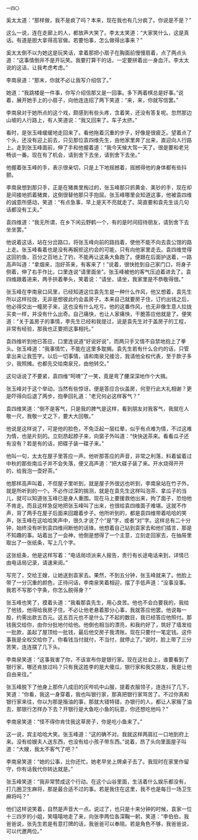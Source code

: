    一四〇 

   奚太太道：“那样做，我不是疯了吗？本来，现在我也有几分疯了。你说是不是？”

   这么一说，连在走廊上的人，都放声大笑了。李太太笑道：“大家笑什么，这是真话。有道是胆大拿得高官做。若要怕事，怎么做得出事来？”

   奚太太倒不以为她这是玩笑话，拿着那把小扇子在胸面前慢慢扇着，点了两点头道：“这事情倒并不是开玩笑。我要打算干的话，一定要拼着出一身血汗。李太太说的这话，让我考虑考虑。”

   李南泉道：“那末，你就不必让我写介绍信了。”

   她道：“我跳楼是一件事，你写介绍信那又是一回事。多下两着棋总是好事。”说着，展开她手上的小扇子，向他连连招了两下笑道：“来，来，你就写信罢。”

   李南泉对于她所点的这个戏，颇感到有些头疼，含着笑，还没有答复呢。忽然那边山坡的人行路上，有人笑道说：“我又回来了。车子太挤。”

   看时，是张玉峰缓缓地走回来了。看他拖着沉重的步子，好像是很疲乏。望着点了个头，还没有迎上前去，只见那位袁四维先生，由他家里奔了出来，直迎向人行路上。走到张玉峰面前，伸了手和他握着道：“我今天候大驾一天了。很是要和老兄畅谈一番。现在有了机会，请到舍下去坐，请到舍下去坐。”

   他握着张玉峰的手，表示很亲切，只是上下地摇撼着，摇撼得他的身体都有些抖颤。

   李南泉想到那只手，正是在猪粪里掏过的，张玉峰那只抓黄金、美钞的手，现在却是间接地抓着猪粪，这倒很替他那只手抱屈。张玉峰哪里会知道这事，他被袁四维的诚意所感动，笑道：“有点急事，早上是天不亮就走了。简直要和袁先生谈几句话都没有工夫。”

   袁四维道：“我无所谓，在乡下闲云野鹤一个，有的是时间招待朋友，请到舍下去坐坐罢。”

   他说着这话，站在分岔路口，将张玉峰向前的路挡着，使他不能不向去袁公馆的路上走。张玉峰看着也是没有再婉拒这约会的可能，只有向他家里走去。袁四维觉得这回钓鱼，百分之百地上了钓，不能再让这条大鱼跑了。便跟在后面护送着，一路高声叫道：“拿烟来，泡好茶来，有客来了！”说着，很快抢到自己家门口，将身子侧着，伸了右手作比，口里连说“请里面坐”。张玉峰被他的客气压迫着进去了。袁四维跟着进来，两手拱着拳头，笑着说：“请坐，请坐，我家里是不恭敬得很。”

   张玉峰在李南泉口风里，已经知道这位袁先生是一种什么作风，他又想着，袁先生所以这样拉拢，无非是想彼此约会盖房子。本来自己就要房子住，订约出钱之后，他必得交出一幢房子来，这也没有什么吃亏。他的这番作风，也无非像生意人拉拢买卖一样，并没有什么出奇。自己痛快，也让人家痛快，干脆答应他就是了。便笑道：“关于盖房子的事情，李先生已经和我提过，说是袁先生对于盖房子的工程，非常有经验，那我也正要把这事相托。”

   袁四维听到他已答应，口里连说道“好说好说”，而两只手又情不自禁地抱上了拳头。张玉峰道：“我事情忙，不能在这里多耽搁。袁先生若有什么合约的话，只管拿出来让我签字。以后一切事情，请和南泉兄接洽，我请他全权代表，至于款子多少，我照摊。也都先交给南泉兄，由他转交。”

   这句话说了不要紧，袁四维“呵唷”了一笑，竟是弯了腰深深地作个大揖。

   张玉峰对于这个举动，当然有些惊讶。便是答应合伙盖房，何至行此大礼相谢？更是吓得向后退了两步，抱拳回礼道：“老兄何必这样客气？”

   袁四维笑道：“倒不是客气，只是我的脾气是这样，看到朋友对我客气，我就在人敬一尺，我敬一丈之下，要大大回敬。”

   他说是这样说了，可是他的脸色，不免泛起一层红晕，似乎有点难为情，不过这难为情，也是片刻的。立刻昂起脖子来，向窗子外叫道：“快快送茶来。看看瓜子还有没有？若是有的话，把碟子装一碟子来。”

   他叫一句，太太在屋子里答应一声。他听那答应的声音，非常之利落，料着留着过中秋的那些南瓜子并不会失落，便又高声道：“把大碟子装了来。开水烧得开开的，给我泡一壶好茶。”

   他那样高声叫着，不但屋子里听到，就是屋子外很远也听到，李南泉站在竹子外，就是所听到的一个。不必作过深的揣测，就是在袁先生这样叫泡茶、拿瓜子的当儿，就可以知道张玉峰已是身人重围。现在马上要援救他出来，拘了面子，恐怕他不肯走。而且这样急促地把张玉峰叫了出来，也很给袁四维面子难堪。这就不作声，背了两手在屋子后面来回踱着步子。他所听到的，都是袁四维带着哈哈的笑声，张玉峰在这哈哈笑声中，很久才说了个“是”字，或者“对”字。这样总有二十分钟，始终没有听到袁四维间断他的话锋。他想着自己钻到袁家去和他们插言，那是不知趣的事。站着出了一会神，他倒是想得了一个主意，立刻走回家去，在抽屉里取出了一张纸条，写上几个字。

   这张纸条，他是这样写着：“电话局顷派来人报告，贵行有长途电话来到，详情已由电话局记录，请速来阅。”

   写完了，交给王嫂，让她送到袁家去。果然，不到五分钟，张玉峰就来了。他脸上带了一分沉重的颜色，正待问话，李南泉笑着相迎，摆了手低声道：“没事没事。我若不写那个字条，你怎么脱得身？”

   张玉峰也笑了，摸着头道：“我看那袁先生，用心良苦。他也不会白要我的，我给了他钱，他得给我房子住。不必让他老悬着那分心事，我就答应他罢。他说每一股，约需出款五百元。这五百元也不是什么了不起的数目，我已经答应他照付。那钱我交给你，由你分批地付给他。他倒也相当的漂亮，和我约好了，筑好了墙发给一批款，盖起了屋顶给一批钱，最后他交房子我清账。现在只要付一笔定钱。这件事我是全权交给你了。你看钱当付就付，不当付，就停止了。”说时，脸上带了三分苦笑，连连摆了几下头。

   李南泉笑道：“这事我害了你，不该宣布你是银行家。现在这社会上，谁要看到了银行家，哪还肯放过吗？只有我这姓李的是大傻瓜，银行家和我交朋友，我是让他自由来往。”

   张玉峰脱下了他身上那件八成旧的灰哔叽中山服，提着衣服领子，连连抖了几下，笑道：“你看，我这一身穿着，我也叫银行家，那真把银行家骂苦了。不过你真和银行家来往，你以为那是揩油的事，那就大错特错，办银行的人，都让人家揩了油去，那银行怎样办下去？开银行是大鱼吃小鱼的玩意，你还想吃他吗？”

   李南泉笑道：“怪不得你肯住我这草房子，你是吃小鱼来了。”

   这一说，宾主哈哈大笑。张玉峰道：“这的确不对。我就这样两肩扛一口地到府上来。没有给嫂夫人送东西，也没有给小孩子带东西。”说着，昂了头向里面屋子叫道：“大嫂，我太不客气了吧？”

   李南泉笑道：“她的公事，比你还忙。她老早坐上牌桌子去了。我现时在家里作留守，你有话我代你转达就是。”

   张玉峰笑道：“我非常赞成这个行动。在这个山谷里面，生活着什么娱乐都没有，打几圈卫生麻将，那是最合适不过的事。若是我住在这里，我不也是每日一场卫生麻将吗？”

   他们这样说笑着，自然是声音大一点。说过了，也只是十来分钟的时候，袁家一位十三四岁的小姐，笑嘻嘻地走了来，向张李两位各深鞠一躬，笑道：“李伯伯，我爸爸说，张先生若是有意打牌的话，我爸爸可以奉陪。若是角色不够，我爸爸说，可以代邀两位。”

